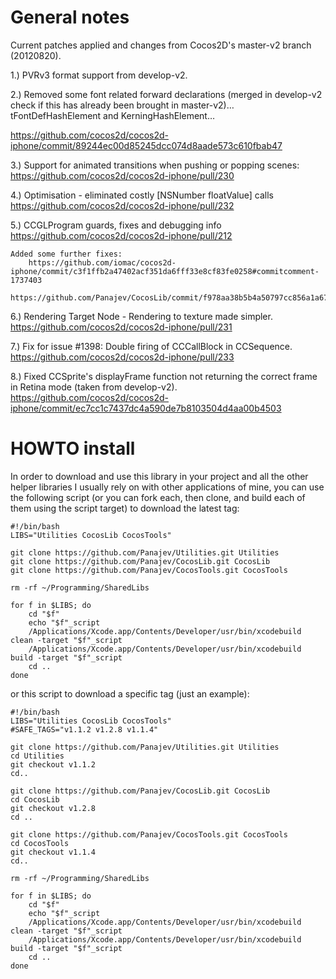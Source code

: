 General notes
=============

Current patches applied and changes from Cocos2D's master-v2 branch (20120820).

1.) PVRv3 format support from develop-v2.

2.) Removed some font related forward declarations (merged in develop-v2 check if this has already been brought in master-v2)… tFontDefHashElement and KerningHashElement… 

https://github.com/cocos2d/cocos2d-iphone/commit/89244ec00d85245dcc074d8aade573c610fbab47

3.) Support for animated transitions when pushing or popping scenes:
https://github.com/cocos2d/cocos2d-iphone/pull/230

4.) Optimisation - eliminated costly [NSNumber floatValue] calls
https://github.com/cocos2d/cocos2d-iphone/pull/232

5.) CCGLProgram guards, fixes and debugging info
https://github.com/cocos2d/cocos2d-iphone/pull/212

	Added some further fixes: 
		https://github.com/iomac/cocos2d-iphone/commit/c3f1ffb2a47402acf351da6fff33e8cf83fe0258#commitcomment-1737403
		https://github.com/Panajev/CocosLib/commit/f978aa38b5b4a50797cc856a1a67f391589b9cf3 

6.) Rendering Target Node - Rendering to texture made simpler.
https://github.com/cocos2d/cocos2d-iphone/pull/231

7.) Fix for issue #1398: Double firing of CCCallBlock in CCSequence.
https://github.com/cocos2d/cocos2d-iphone/pull/233

8.) Fixed CCSprite's displayFrame function not returning the correct frame in Retina mode (taken from develop-v2).
    https://github.com/cocos2d/cocos2d-iphone/commit/ec7cc1c7437dc4a590de7b8103504d4aa00b4503


HOWTO install
=============

In order to download and use this library in your project and all the other helper libraries I usually rely on with other applications of mine, you can use the following script (or you can fork each, then clone, and build each of them using the script target) to download the latest tag:

```
#!/bin/bash
LIBS="Utilities CocosLib CocosTools"

git clone https://github.com/Panajev/Utilities.git Utilities
git clone https://github.com/Panajev/CocosLib.git CocosLib
git clone https://github.com/Panajev/CocosTools.git CocosTools

rm -rf ~/Programming/SharedLibs

for f in $LIBS; do
    cd "$f"
    echo "$f"_script
    /Applications/Xcode.app/Contents/Developer/usr/bin/xcodebuild clean -target "$f"_script
    /Applications/Xcode.app/Contents/Developer/usr/bin/xcodebuild build -target "$f"_script
    cd ..
done
```

or this script to download a specific tag (just an example):

```
#!/bin/bash
LIBS="Utilities CocosLib CocosTools"
#SAFE_TAGS="v1.1.2 v1.2.8 v1.1.4"

git clone https://github.com/Panajev/Utilities.git Utilities
cd Utilities
git checkout v1.1.2
cd..

git clone https://github.com/Panajev/CocosLib.git CocosLib
cd CocosLib
git checkout v1.2.8
cd ..

git clone https://github.com/Panajev/CocosTools.git CocosTools
cd CocosTools
git checkout v1.1.4
cd..

rm -rf ~/Programming/SharedLibs

for f in $LIBS; do
    cd "$f"
    echo "$f"_script
    /Applications/Xcode.app/Contents/Developer/usr/bin/xcodebuild clean -target "$f"_script
    /Applications/Xcode.app/Contents/Developer/usr/bin/xcodebuild build -target "$f"_script
    cd ..
done
```




